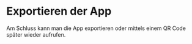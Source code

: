 # Exportieren der App 

Am Schluss kann man die App exportieren oder mittels einem QR Code später wieder aufrufen.